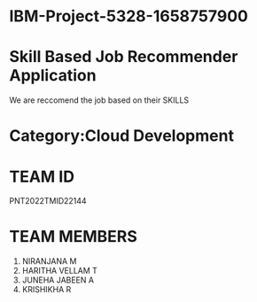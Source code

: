 # IBM-Project-5328-1658757900

# Skill  Based Job Recommender Application
 We are reccomend the job based on their SKILLS
 # Category:Cloud Development
 # TEAM ID
 PNT2022TMID22144
 # TEAM MEMBERS
 1. NIRANJANA M
 2. HARITHA VELLAM T
 3. JUNEHA JABEEN A
 4. KRISHIKHA R
